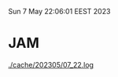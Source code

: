 Sun  7 May 22:06:01 EEST 2023
# JAM
<a href='./cache/202305/07_22.log'>./cache/202305/07_22.log</a>
